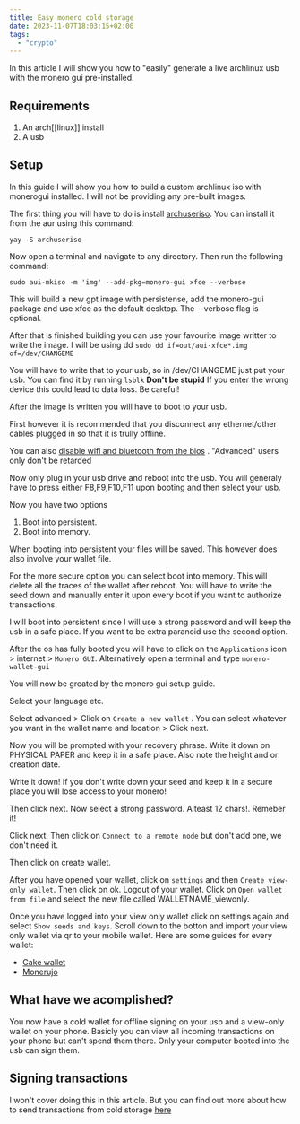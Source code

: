 ```yaml
---
title: Easy monero cold storage
date: 2023-11-07T18:03:15+02:00
tags:
  - "crypto"
---
```


In this article I will show you how to "easily" generate a live archlinux usb with the monero gui pre-installed.

## Requirements

1. An arch[[linux]] install 
2. A usb

## Setup
In this guide I will show you how to build a custom archlinux iso with monerogui installed. I will not be providing any pre-built images.

The first thing you will have to do is install [archuseriso](https://github.com/laurent85v/archuseriso). You can install it from the aur using this command:

`yay -S archuseriso`

Now open a terminal and navigate to any directory. Then run the following command:

`sudo aui-mkiso -m 'img' --add-pkg=monero-gui xfce --verbose`

This will build a new gpt image with persistense, add the monero-gui package and use xfce as the default desktop. The --verbose flag is optional.

After that is finished building you can use your favourite image writter to write the image. I will be using dd 
`sudo dd if=out/aui-xfce*.img of=/dev/CHANGEME`

You will have to write that to your usb, so in /dev/CHANGEME just put your usb. You can find it by running `lsblk`
**Don't be stupid**
If you enter the wrong device this could lead to data loss. Be careful!

After the image is written you will have to boot to your usb. 

First however it is recommended that you disconnect any ethernet/other cables plugged in so that it is trully offline.

You can also [disable wifi and bluetooth from the bios](https://www.google.com/search?q=disable+wifi+and+bluetooth+bios) . "Advanced" users only don't be retarded

Now only plug in your usb drive and reboot into the usb. You will generaly have to press either F8,F9,F10,F11 upon booting and then select your usb.

Now you have two options
1. Boot into persistent.
2. Boot into memory. 

When booting into persistent your files will be saved. This however does also involve your wallet file. 

For the more secure option you can select boot into memory. This will delete all the traces of the wallet after reboot. You will have to write the seed down and manually enter it upon every boot if you want to authorize transactions. 

I will boot into persistent since I will use a strong password and will keep the usb in a safe place. If you want to be extra paranoid use the second option.

After the os has fully booted you will have to click on the `Applications` icon > internet > `Monero GUI`. Alternatively open a terminal and type `monero-wallet-gui`

You will now be greated by the monero gui setup guide.

Select your language etc. 

Select advanced > Click on `Create a new wallet` . You can select whatever you want in the wallet name and location > Click next.

Now you will be prompted with your recovery phrase. Write it down on PHYSICAL PAPER and keep it in a safe place. Also note the height and or creation date.

Write it down!
If you don't write down your seed and keep it in a secure place you will lose access to your monero!

Then click next. Now select a strong password. Alteast 12 chars!. Remeber it!

Click next. Then click on `Connect to a remote node` but don't add one, we don't need it.

Then click on create wallet.

After you have opened your wallet, click on `settings` and then `Create view-only wallet`. Then click on ok. Logout of your wallet. Click on `Open wallet from file` and select the new file called WALLETNAME_viewonly.

Once you have logged into your view only wallet click on settings again and select `Show seeds and keys`. Scroll down to the botton and import your view only wallet via qr to your mobile wallet. Here are some guides for every wallet:

- [Cake wallet](https://guides.cakewallet.com/docs/basic-features/restore-wallet-from-qr-code/)
- [Monerujo](https://www.monerujo.io/resources/monerujo_manual.html)

## What have we acomplished?

You now have a cold wallet for offline signing on your usb and a view-only wallet on your phone. Basicly you can view all incoming transactions on your phone but can't spend them there. Only your computer booted into the usb can sign them.

## Signing transactions

I won't cover doing this in this article. But you can find out more about how to send transactions from cold storage [here](https://monerodocs.org/cold-storage/offline-transaction-signing/)